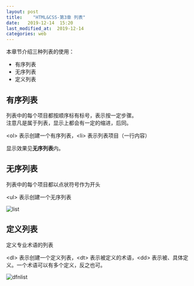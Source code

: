 ```yaml
---
layout: post
title:    "HTML&CSS-第3章 列表"
date:   2019-12-14  15:20 
last_modified_at:  2019-12-14 
categories: web
---
```


本章节介绍三种列表的使用：
- 有序列表
- 无序列表
- 定义列表

## 有序列表

列表中的每个项目都按顺序标有标号，表示按一定步骤。  
注意凡是属于列表，显示上都会有一定的缩进，后同。

\<ol> 表示创建一个有序列表，\<li> 表示列表项目（一行内容）

显示效果见**无序列表**内。

## 无序列表

列表中的每个项目都以点状符号作为开头

\<ul> 表示创建一个无序列表

![list](https://raw.githubusercontent.com/LonlyPan/LonlyPan.github.io/master/images/Posts/2019-12-14-HTML&CSS-第3章_列表/list.png)

## 定义列表

定义专业术语的列表

\<dl> 表示创建一个定义列表，\<dt> 表示被定义的术语，\<dd> 表示被、具体定义。一个术语可以有多个定义，反之也可。

![dfnlist](https://raw.githubusercontent.com/LonlyPan/LonlyPan.github.io/master/images/Posts/2019-12-14-HTML&CSS-第3章_列表/dfnlist.png)


